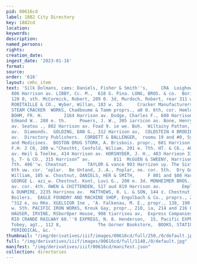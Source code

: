```yaml
---
pid: 00616cd
label: 1882 City Directory
key: 1882cd
location: 
keywords: 
description: 
named_persons: 
rights: 
creation_date: 
ingest_date: '2023-01-16'
format: 
source: 
order: '616'
layout: cmhc_item
text: 'Silk Dolmans, cams: Daniels, Fisher & Smith''s,     CRA  Loighow & Fleming,
  806 Harrison av. LIBBY, Cc. M.,  618 G. Pina. LONG, BROS. & co.  Boride, Henry,
  120 0, sth. McCormick, Robert, 209 0. 3d, Murdoch, Robert, rear 311 w. 34.           I
  ROBITAILLE & CO., Wyber, Willan, 183 w. 2d.     Cracker Manufacturers. LEADVILLE
  STEAM CRACKER  WORKS, Chadboume & Tamm proprs., a0 0. 6th, cor. Hemlock, Dentists.
  BOHM, FR. H.        2164 Harrison av. Dodge, Charles F., 600 Harrison av. Kester,
  Edmand W.. 208 e. th.     Powers, J. W., 305 iarricon av. Bone, Henry G., 404 Haztinon
  av. Seatou ., 802 Harrison av. Foad 9. ie we. Boh.  Wiltainy Patton, 08 Harrison
  av.  Diamonds.  GOLDING, DAN G., 312 Harrison av,  COLDSTEIN 4 BRODIE, 309 Harrieon
  av.  Directory Publishers.  CORBETT & BALLENGER,  roomu 19 and #0, Symes blk., Denver.     Drags
  and Medicines.  BOSTON DRUG STORK, A. Brisbois. propr., 601 Harrison av. BOWER,
  F.H- 2 C0, 200 w."Chestht, Cenfold, Wiliam, 201 e. 7th. HT. & C6., 408 Harrigon
  av. Heil & Toelke, 414 Harrison av. HORSNYDER, J. H., 403 Harrieon 33 KOSTITCH,
  §, T- & CO., 315 Harrison” av.         811  McGUEN & SWEENY, Harrison oy:  Re. cor.
  7th. 406''w. Cheatnat.       TAYLOR & vance 903 Harrizon uy. The Sixth Btreot Pharmacy,
  6th uw. cor. ‘oplar.  Be Untand, J..A., Poplar, ne. cor. 5th.  Dry Goods.  Boosh,
  William, 105 w. Chostnut, DANIELS, HER & SMITH,     F 801 and $08 Harrison ay.     HENDERSON,
  GEORGE L. azi_w. Chestnut. Kont, Luvi G., 200 e. 3d. MONHEIMER BROS., ‘#21 Harrlxon
  av. cor. 4th. OWEN & CHITTENDEN, S17 aud 819 Harrison av.        Employment Office.  BARDINE
  & DUNMIRE, 2235 Harrinou av.  MATTHEWS, 0. L. & SON, 144 ¢. Chestnut.  Engines and
  Boilers.  EAGLE FOUNDRY AND MACHINE SHOP, Engolbach & Co., proprs., 208, exioend
  "312 e, ou RKe. XGELSIOR Ine , ‘A. Falkenau, M. E., propr., 138, 190, 132 wud PM
  w. Sth. PACIFIC IRON WORKS, Kreuk Gay, propr., 210, ia, 214 and 216 8. Leiter av.              Engravers.
  HAUSER, IRVINE, RSborOper House, 908 tiarrisou av,  Express Companies.  DENVER &
  RIO CRANDE RAILWAY 60.''8 EXPREGS, N. 8. Henderson,  15, Pacific EXPRESS co. ''W.S.
  Tobey, agt., 112 8,              The Gorner Bookstore,  BOOKS, STATIONERY, NEWS,
  PERIODICAL, &c. '
thumbnail: "/img/derivatives/iiif/images/00616cd/full/250,/0/default.jpg"
full: "/img/derivatives/iiif/images/00616cd/full/1140,/0/default.jpg"
manifest: "/img/derivatives/iiif/00616cd/manifest.json"
collection: directories
---
```

